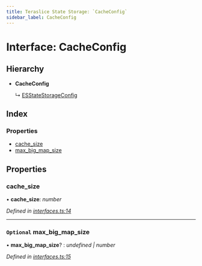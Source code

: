```yaml
---
title: Teraslice State Storage: `CacheConfig`
sidebar_label: CacheConfig
---
```


# Interface: CacheConfig

## Hierarchy

* **CacheConfig**

  ↳ [ESStateStorageConfig](esstatestorageconfig.md)

## Index

### Properties

* [cache_size](cacheconfig.md#cache_size)
* [max_big_map_size](cacheconfig.md#optional-max_big_map_size)

## Properties

###  cache_size

• **cache_size**: *number*

*Defined in [interfaces.ts:14](https://github.com/terascope/teraslice/blob/d8feecc03/packages/teraslice-state-storage/src/interfaces.ts#L14)*

___

### `Optional` max_big_map_size

• **max_big_map_size**? : *undefined | number*

*Defined in [interfaces.ts:15](https://github.com/terascope/teraslice/blob/d8feecc03/packages/teraslice-state-storage/src/interfaces.ts#L15)*
